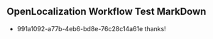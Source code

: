 ## OpenLocalization Workflow Test MarkDown
* 991a1092-a77b-4eb6-bd8e-76c28c14a61e thanks!

<!--HONumber=Jul16_HO2-->


